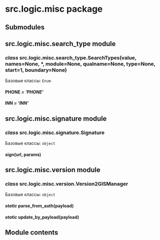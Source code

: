 # src.logic.misc package

## Submodules

## src.logic.misc.search_type module

### *class* src.logic.misc.search_type.SearchTypes(value, names=None, \*, module=None, qualname=None, type=None, start=1, boundary=None)

Базовые классы: `Enum`

#### PHONE *= 'PHONE'*

#### INN *= 'INN'*

## src.logic.misc.signature module

### *class* src.logic.misc.signature.Signature

Базовые классы: `object`

#### sign(url, params)

## src.logic.misc.version module

### *class* src.logic.misc.version.Version2GISManager

Базовые классы: `object`

#### *static* parse_from_auth(payload)

#### *static* update_by_payload(payload)

## Module contents
